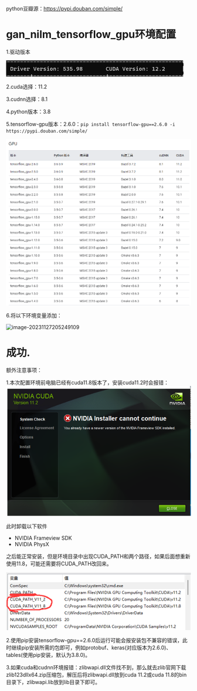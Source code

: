 python豆瓣源：https://pypi.douban.com/simple/



# gan_nilm_tensorflow_gpu环境配置

1.驱动版本

![image-20231127194848481](.\image\image-20231127194848481.png)

2.cuda选择：11.2

3.cudnn选择：8.1

4.python版本：3.8

5.tensorflow-gpu版本：2.6.0：`pip install tensorflow-gpu==2.6.0 -i https://pypi.douban.com/simple/`

![image-20231127195318281](.\image\image-20231127195318281.png)

6.将以下环境变量添加：

![image-20231127205249109](C.\image\image-20231127205249109.png)

# 成功.



额外注意事项：

1.本次配置环境前电脑已经有cuda11.8版本了，安装cuda11.2时会报错：![image-20231127211215625](.\image\image-20231127211215625.png)

此时卸载以下软件

- NVIDIA Frameview SDK
- NVIDIA PhysX

之后能正常安装，但是环境目录中出现CUDA_PATH和两个路径，如果后面想重新使用11.8，可能还需要将CUDA_PATH改回来。

![image-20231127211316210](.\image\image-20231127211316210.png)

2.使用pip安装tensorflow-gpu==2.6.0后运行可能会报安装包不兼容的错误，此时继续pip安装所需的包即可，例如protobuf、keras(对应版本为2.6.0)、tables(使用pip安装，默认为3.8.0)。

3.如果cuda和cudnn环境报错：zlibwapi.dll文件找不到，那么就去zlib官网下载zlib123dllx64.zip压缩包，解压后将zlibwapi.dll放到cuda 11.2或cuda 11.8的bin目录下，zlibwapi.lib放到lib目录下即可。

